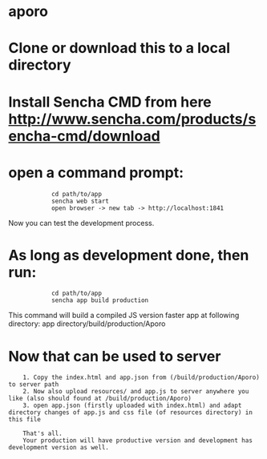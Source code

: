 aporo
=====

 # Clone or download this to a local directory

 # Install Sencha CMD from here http://www.sencha.com/products/sencha-cmd/download

 # open a command prompt:
 				
 				cd path/to/app
 				sencha web start
 				open browser -> new tab -> http://localhost:1841
 Now you can test the development process.
 
 # As long as development done, then run:
 				
 				cd path/to/app
 				sencha app build production
 				
 This command will build a compiled JS version faster app at following directory: app directory/build/production/Aporo
 
 # Now that can be used to server 
 		
 		1. Copy the index.html and app.json from (/build/production/Aporo) to server path
 		2. Now also upload resources/ and app.js to server anywhere you like (also should found at /build/production/Aporo)
 		3. open app.json (firstly uploaded with index.html) and adapt directory changes of app.js and css file (of resources directory) in this file
 		
 		That's all.
 		Your production will have productive version and development has development version as well.
